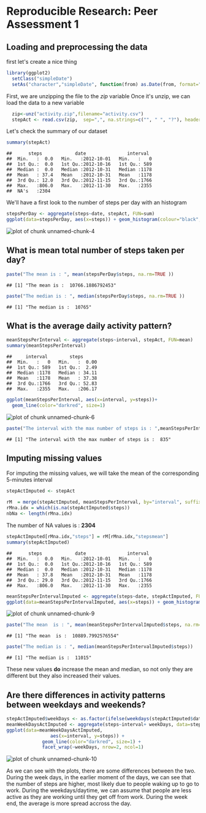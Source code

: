 # Reproducible Research: Peer Assessment 1


## Loading and preprocessing the data
first let's create a nice thing


```r
library(ggplot2)
  setClass("simpleDate")
  setAs("character","simpleDate", function(from) as.Date(from, format="%Y-%m-%d") )
```
First, we are unzipping the file to the *zip* variable
Once it's unzip, we can load the data to a new variable 

```r
  zip<-unz("activity.zip",filename="activity.csv")
  stepAct <- read.csv(zip,  sep=",", na.strings=c("", " ", "?"), header=TRUE, colClasses=c("numeric", "simpleDate", "numeric"))
```
Let's check the summary of our dataset

```r
summary(stepAct)
```

```
##      steps            date               interval   
##  Min.   :  0.0   Min.   :2012-10-01   Min.   :   0  
##  1st Qu.:  0.0   1st Qu.:2012-10-16   1st Qu.: 589  
##  Median :  0.0   Median :2012-10-31   Median :1178  
##  Mean   : 37.4   Mean   :2012-10-31   Mean   :1178  
##  3rd Qu.: 12.0   3rd Qu.:2012-11-15   3rd Qu.:1766  
##  Max.   :806.0   Max.   :2012-11-30   Max.   :2355  
##  NA's   :2304
```

We'll have a first look to the number of steps per day with an histogram


```r
stepsPerDay <- aggregate(steps~date, stepAct, FUN=sum)
ggplot(data=stepsPerDay, aes(x=steps)) + geom_histogram(colour="black", fill="grey", binwidth=1000)
```

![plot of chunk unnamed-chunk-4](figure/unnamed-chunk-4.png) 
## What is mean total number of steps taken per day?


```r
paste("The mean is : ", mean(stepsPerDay$steps, na.rm=TRUE ))
```

```
## [1] "The mean is :  10766.1886792453"
```

```r
paste("The median is : ", median(stepsPerDay$steps, na.rm=TRUE ))
```

```
## [1] "The median is :  10765"
```

## What is the average daily activity pattern?


```r
meanStepsPerInterval <- aggregate(steps~interval, stepAct, FUN=mean)
summary(meanStepsPerInterval)
```

```
##     interval        steps       
##  Min.   :   0   Min.   :  0.00  
##  1st Qu.: 589   1st Qu.:  2.49  
##  Median :1178   Median : 34.11  
##  Mean   :1178   Mean   : 37.38  
##  3rd Qu.:1766   3rd Qu.: 52.83  
##  Max.   :2355   Max.   :206.17
```

```r
ggplot(meanStepsPerInterval, aes(x=interval, y=steps))+
  geom_line(color="darkred", size=1) 
```

![plot of chunk unnamed-chunk-6](figure/unnamed-chunk-6.png) 

```r
paste("The interval with the max number of steps is : ",meanStepsPerInterval[which.max(meanStepsPerInterval$steps),]$interval )
```

```
## [1] "The interval with the max number of steps is :  835"
```

## Imputing missing values
For imputing the missing values, we will take the mean of the corresponding 5-minutes
interval

```r
stepActImputed <- stepAct
   
rM  = merge(stepActImputed, meanStepsPerInterval, by="interval", suffixes=c("orig", "mean"))
rMna.idx = which(is.na(stepActImputed$steps))
nbNa <- length(rMna.idx) 
```
The number of NA values is  : **2304**



```r
stepActImputed[rMna.idx,"steps"] = rM[rMna.idx,"stepsmean"]
summary(stepActImputed)
```

```
##      steps            date               interval   
##  Min.   :  0.0   Min.   :2012-10-01   Min.   :   0  
##  1st Qu.:  0.0   1st Qu.:2012-10-16   1st Qu.: 589  
##  Median :  0.0   Median :2012-10-31   Median :1178  
##  Mean   : 37.8   Mean   :2012-10-31   Mean   :1178  
##  3rd Qu.: 29.0   3rd Qu.:2012-11-15   3rd Qu.:1766  
##  Max.   :806.0   Max.   :2012-11-30   Max.   :2355
```

```r
meanStepsPerIntervalImputed <- aggregate(steps~date, stepActImputed, FUN=sum)
ggplot(data=meanStepsPerIntervalImputed, aes(x=steps)) + geom_histogram(colour="black", fill="grey", binwidth=1000)
```

![plot of chunk unnamed-chunk-9](figure/unnamed-chunk-9.png) 

```r
paste("The mean  is : ", mean(meanStepsPerIntervalImputed$steps, na.rm=T))
```

```
## [1] "The mean  is :  10889.7992576554"
```

```r
paste("The median is : ", median(meanStepsPerIntervalImputed$steps))
```

```
## [1] "The median is :  11015"
```
These new values **do** increase the mean and median, so not only they are different but they also increased their values.
## Are there differences in activity patterns between weekdays and weekends?


```r
stepActImputed$weekDays <- as.factor(ifelse(weekdays(stepActImputed$date) %in% c("Saturday","Sunday"), "Weekend", "Weekday")) 
meanWeekDaysActImputed <- aggregate(steps~interval+ weekDays, data=stepActImputed, mean)
ggplot(data=meanWeekDaysActImputed, 
                aes(x=interval, y=steps)) + 
             geom_line(color="darkred", size=1) + 
             facet_wrap(~weekDays, nrow=2, ncol=1)
```

![plot of chunk unnamed-chunk-10](figure/unnamed-chunk-10.png) 

As we can see with the plots, there are some differences between the two.
During the week days, in the earlier moment of the days, we can see that the number of steps are higher, most likely due to people waking up to go to work.
During the weekdays/daytime, we can assume that people are less active as they are working until they get off from work.
During the week end, the average is more spread accross the day.
